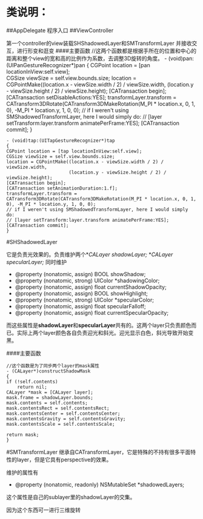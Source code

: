 # 类说明：
##AppDelegate
 程序入口
##ViewController

第一个controller的view装载SHShadowedLayer和SMTransformLayer
并接收交互，进行形变和逛变
####主要函数
	//这两个函数都是根据手所在的位置和中心的距离和整个view的宽和高的比例作为系数，去调整3D旋转的角度。
	- (void)pan:(UIPanGestureRecognizer*)pan
	{
	CGPoint location = [pan locationInView:self.view];  
	CGSize viewSize = self.view.bounds.size;
	location = CGPointMake((location.x - viewSize.width / 2) / viewSize.width,
						   (location.y - viewSize.height / 2) / viewSize.height);
	[CATransaction begin];
	[CATransaction setDisableActions:YES];
	transformLayer.transform = CATransform3DRotate(CATransform3DMakeRotation(M_PI * location.x, 0, 1, 0), -M_PI * location.y, 1, 0, 0);
	// if I weren't using SMShadowedTransformLayer, here I would simply do:
	// [layer setTransform:layer.transform animatePerFrame:YES];
	[CATransaction commit];
	}

	- (void)tap:(UITapGestureRecognizer*)tap
	{
	CGPoint location = [tap locationInView:self.view];
	CGSize viewSize = self.view.bounds.size;
	location = CGPointMake((location.x - viewSize.width / 2) / viewSize.width,
						   (location.y - viewSize.height / 2) / viewSize.height);
	[CATransaction begin];
	[CATransaction setAnimationDuration:1.f];
	transformLayer.transform = CATransform3DRotate(CATransform3DMakeRotation(M_PI * location.x, 0, 1, 0), -M_PI * location.y, 1, 0, 0);
	// if I weren't using SMShadowedTransformLayer, here I would simply do:
	// [layer setTransform:layer.transform animatePerFrame:YES];
	[CATransaction commit];
	}



#SHShadowedLayer

它是负责光效果的。负责维护两个**CALayer *shadowLayer;**
**CALayer *specularLayer;**
同时维护

* @property (nonatomic, assign) BOOL showShadow;
* @property (nonatomic, strong) UIColor *shadowingColor;
* @property (nonatomic, assign) float currentShadowOpacity;
* @property (nonatomic, assign) BOOL showHighlight;
* @property (nonatomic, strong) UIColor *specularColor;
* @property (nonatomic, assign) float specularFalloff;
* @property (nonatomic, assign) float currentSpecularOpacity;

而这些属性是**shadowLayer**和**specularLayer**共有的。这两个layer只负责颜色而已。实际上两个layer颜色各自负责迎光和斜光。迎光显示白色，斜光导致开始变黑。

	
####主要函数
	
	//这个函数是为了同步两个layer的mask属性
    - (CALayer*)constructShadowMask
    {
	if (!self.contents)
		return nil;
	CALayer *mask = [CALayer layer];
	mask.frame = shadowLayer.bounds;
	mask.contents = self.contents;
	mask.contentsRect = self.contentsRect;
	mask.contentsCenter = self.contentsCenter;
	mask.contentsGravity = self.contentsGravity;
	mask.contentsScale = self.contentsScale;
	
	return mask;
    }
	

#SMTransformLayer
继承自CATransformLayer，它是特殊的不持有很多平面特性的layer，但是它具有perspective的效果。

维护的属性有

* @property (nonatomic, readonly) NSMutableSet *shadowedLayers;

这个属性是自己的sublayer里的shadowLayer的交集。

因为这个东西可一进行三维旋转






	